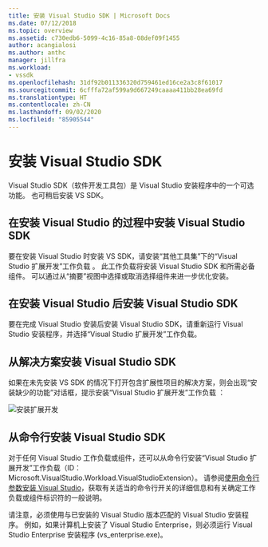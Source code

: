 ```yaml
---
title: 安装 Visual Studio SDK | Microsoft Docs
ms.date: 07/12/2018
ms.topic: overview
ms.assetid: c730edb6-5099-4c16-85a8-08def09f1455
author: acangialosi
ms.author: anthc
manager: jillfra
ms.workload:
- vssdk
ms.openlocfilehash: 31df92b011336320d759461ed16ce2a3c8f61017
ms.sourcegitcommit: 6cfffa72af599a9d667249caaaa411bb28ea69fd
ms.translationtype: HT
ms.contentlocale: zh-CN
ms.lasthandoff: 09/02/2020
ms.locfileid: "85905544"
---
```

# <a name="install-the-visual-studio-sdk"></a>安装 Visual Studio SDK

Visual Studio SDK（软件开发工具包）是 Visual Studio 安装程序中的一个可选功能。 也可稍后安装 VS SDK。

## <a name="install-the-visual-studio-sdk-as-part-of-a-visual-studio-installation"></a>在安装 Visual Studio 的过程中安装 Visual Studio SDK

要在安装 Visual Studio 时安装 VS SDK，请安装“其他工具集”下的“Visual Studio 扩展开发”工作负载 。 此工作负载将安装 Visual Studio SDK 和所需必备组件。 可以通过从“摘要”视图中选择或取消选择组件来进一步优化安装。

## <a name="install-the-visual-studio-sdk-after-installing-visual-studio"></a>在安装 Visual Studio 后安装 Visual Studio SDK

要在完成 Visual Studio 安装后安装 Visual Studio SDK，请重新运行 Visual Studio 安装程序，并选择“Visual Studio 扩展开发”工作负载。

## <a name="install-the-visual-studio-sdk-from-a-solution"></a>从解决方案安装 Visual Studio SDK

如果在未先安装 VS SDK 的情况下打开包含扩展性项目的解决方案，则会出现“安装缺少的功能”对话框，提示安装“Visual Studio 扩展开发”工作负载 ：

![安装扩展开发](../extensibility/media/install-extension-development.png "安装扩展开发")

## <a name="install-the-visual-studio-sdk-from-the-command-line"></a>从命令行安装 Visual Studio SDK

对于任何 Visual Studio 工作负载或组件，还可以从命令行安装“Visual Studio 扩展开发”工作负载（ID：Microsoft.VisualStudio.Workload.VisualStudioExtension）。 请参阅[使用命令行参数安装 Visual Studio](../install/use-command-line-parameters-to-install-visual-studio.md)，获取有关适当的命令行开关的详细信息和有关确定工作负载或组件标识符的一般说明。

请注意，必须使用与已安装的 Visual Studio 版本匹配的 Visual Studio 安装程序。 例如，如果计算机上安装了 Visual Studio Enterprise，则必须运行 Visual Studio Enterprise 安装程序 (vs_enterprise.exe)。
